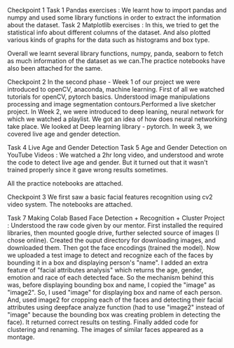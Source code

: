 Checkpoint 1
Task 1
Pandas exercises : We learnt how to import pandas and numpy and used some library functions in order to extract the information about the dataset.
Task 2 
Matplotlib exercises : In this, we tried to get the statistical info about different columns of the dataset. And also plotted various kinds of graphs for the data such as histograms and box type.

Overall we learnt several library functions, numpy, panda, seaborn to fetch as much information of the dataset as we can.The practice notebooks have also been attached for the same.

Checkpoint 2
In the second phase - Week 1 of our project we were introduced to openCV, anaconda, machine learning. First of all we watched tutorials for openCV, pytorch basics. Understood image manipulations processing and image segmentation contours.Performed a live sketcher project. 
In Week 2, we were introduced to deep leaning, neural network for which we watched a playlist. We got an idea of how does neural networking take place. We looked at Deep learning library - pytorch.
In week 3, we covered live age and gender detection.

Task 4
Live Age and Gender Detection
Task 5
Age and Gender Detection on YouTube Videos : We watched a 2hr long video, and understood and wrote the code to detect live age and gender. But it turned out that it wasn't trained properly since it gave wrong results sometimes.

All the practice notebooks are attached.

Checkpoint 3
We first saw a basic facial features recognition using cv2 video system. The notebooks are attached.

Task 7
Making Colab Based Face Detection + Recognition + Cluster Project : Understood the raw code given by our mentor. First installed the required libraries, then mounted google drive, further selected source of images (I chose online). Created the ouput directory for downloading images, and downloaded them. Then got the face encodings (trained the model). 
Now we uploaded a test image to detect and recognize each of the faces by bounding it in a box and displaying person's "name".
I added an extra feature of "facial attributes analysis" which returns the age, gender, emotion and race of each detected face. 
So the mechanism behind this was, before displaying bounding box and name, I copied the "image" as "image2". So, I used "image" for displaying box and name of each person. And, used image2 for cropping each of the faces and detecting their facial attributes using deepface analyze function (had to use "image2" instead of "image" because the bounding box was creating problem in detecting the face).
It returned correct results on testing.
Finally added code for clustering and renaming. The images of similar faces appeared as a montage.



